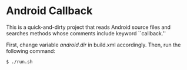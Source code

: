 Android Callback
================

This is a quick-and-dirty project that reads Android source files and
searches methods whose comments include keyword ``callback.''

First, change variable _android.dir_ in build.xml accordingly.
Then, run the following command:

    $ ./run.sh


